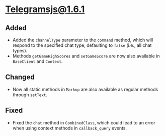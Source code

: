 # Telegramsjs@1.6.1

## Added
- Added the `channelType` parameter to the `command` method, which will respond to the specified chat type, defaulting to `false` (i.e., all chat types).
- Methods `getGameHighScores` and `setGameScore` are now also available in `BaseClient` and `Context`.

## Changed
- Now all static methods in `Markup` are also available as regular methods through `setText`.

## Fixed
- Fixed the `chat` method in `CombinedClass`, which could lead to an error when using context methods in `callback_query` events.
